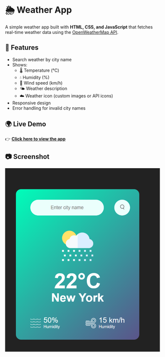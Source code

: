 # 🌦️ Weather App

A simple weather app built with **HTML, CSS, and JavaScript** that fetches real-time weather data using the [OpenWeatherMap API](https://openweathermap.org/).

## 🚀 Features
- Search weather by city name
- Shows:
  - 🌡️ Temperature (°C)
  - 💧 Humidity (%)
  - 💨 Wind speed (km/h)
  - 🌤️ Weather description
  - ☁️ Weather icon (custom images or API icons)
- Responsive design
- Error handling for invalid city names

## 🌍 Live Demo
👉 [**Click here to view the app**](https://your-username.github.io/weather-app/)

## 📷 Screenshot

![Weather App Screenshot](weather.png)  



